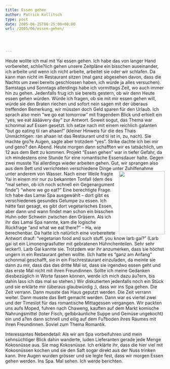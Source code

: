 ```yaml
---
title: Essen gehen
author: Patrick Kollitsch
type: post
date: 2005-06-25T06:25:00+00:00
url: /2005/06/essen-gehen/




---
```

Heute wollte ich mal mit Yai essen gehen. Ich habe das von langer Hand vorbereitet, schlie?lich gehen unsere Zeitpläne ein bisschen auseinander, ich arbeite und wenn ich nicht arbeite, arbeitet sie oder wir schlafen. Da kann man nicht im Restaurant sitzen (mal ganz abgesehen davon, dass die Nachts um zwei bereits geschlossen haben, ich würde ja alles versuchen). Samstags und Sonntags allerdings habe ich vormittags Zeit, wo auch immer hin zu gehen. Jedenfalls frug ich sie bereits gestern, ob wir denn Heute essen gehen würden. Würde ich fragen, ob sie mit mir essen gehen will, würde sie den Braten riechen und sofort nein sagen mit der überaus treffenden Bemerkung, wir müssten doch Geld sparen für den Urlaub. Ich sprach also mein &#8220;we go eat tomorrow&#8221; mit fragendem Blick und erhielt ein &#8220;yes, we eat äääävery day&#8221; zur Antwort. Soweit sogut, das Thema war schonmal auf Essen gesetzt. Ich setze nach mit einem reichlich galanten &#8220;but go eating tii ran ahaan!&#8221; (kleiner Hinweis für die des Thais Unmächtigen: ran ahaan ist das Restaurant und tii ist in, zu, nach). Sie machte gro?e Augen, sagte aber trotzdem &#8220;yes&#8221;. Strike dachte ich bei mir und geno? den Abend. Heute morgen dann schafften wir es tatsächlich, um 12 aus dem Bett zu kommen. Projekt &#8220;Essen gehen&#8221; war in tiefer Gefahr, da ich mindestens eine Stunde für eine romantische Essensdauer halte. Gegen zwei musste Yai allerdings wieder arbeiten gehen. Gut, wir sprangen also aus dem Bett und verrichteten verschiedene Dinge unter Zuhilfenahme unter anderem von Wasser.  <img src="/images/129.jpg" style="height:200px;width:145px;float:right;margin-left:5px;" />Nach einer Weile fragte Yai in einem mir nur zu bekannten Tonfall (dem des &#8220;mal sehen, ob ich noch schnell ein Gegenargument finde&#8221;) &#8220;where we go eat?&#8221; Eine berechtigte Frage. Ich habe das Lamai Spa ausgewählt &#8211; dort gibt es verschiedenes gesundes Gelumpe zu essen. Ich hätte fast gesagt, es gibt dort vegetarisches Essen, aber dann und wann findet man schon ein bisschen Huhn oder Schwein zwischen den Gräsern. Als ich ihr das Lamai Spa nannte, kam die logische Rückfrage &#8220;and what we eat there?&#8221; &#8211; Ha, wie berechenbar. Da hatte ich natürlich eine vorbereitete Antwort drauf: &#8220;vegetarian food and such stuff. you know larb gai?&#8221; (Larb gai ist ein Limonengrasfutter mit gebratenen Hühnchenteilen. Sehr sehr lecker!). Larb Gai kannte sie. Trotzdem war ihr anzumerken, dass sie höchst ungern in ein Restaurant gehen wollte. (Ich hatte es &#8220;ganz am Anfang&#8221; schonmal geschafft, sie in ein Fischrestaurant einzuladen, da meinte sie dann zu mir, dass das das dritte Mal ist, dass sie irgendwo essen geht und das erste Mal nicht mit ihren Freundinnen. Sollte ich meine Gedanken diesbezüglich in Worte fassen können, werde ich mich dazu äu?ern, bis dahin lass ich das mal so stehen.) Wir diskutierten jedenfalls noch ein Stück und sie erklärte mir (überaus glaubwürdig ;), dass wir ins Spa gehen. Die Zeit verrann. Dann musste das Haus geputzt werden. Die Zeit verrann weiter. Dann musste das Bett gemacht werden. Dann war es viertel zwei und der Timeslot für das romantische Mittagessen vergangen. Wir packten uns aufs Moped, fuhren nach Chaweng, kauften auf dem Markt komische Nahrungsmittel (toter Fisch, gelbbräunliche Suppe und Gemüse ungekocht) ein und a?en dann schnell und eilig auf dem Fu?boden ihres Raumes mit ihren Freundinnen. Soviel zum Thema Romantik.

Interessantes Nebendetail: Als wir am Spa vorbeifuhren und mein sehnsüchtiger Blick dahin wanderte, luden Lieferanten gerade jede Menge Kokosnüsse aus. Sie mag Kokosnüsse. Ich erklärte ihr, dass die hier viel mit Kokosnüssen kochen und sie den Saft sogar direkt aus der Nuss trinken kann. Ihre Augen wurden grösser und sie legte fest, dass wir morgen Essen gehen werden. Ins Spa. Mal sehen. Ich werde berichten.